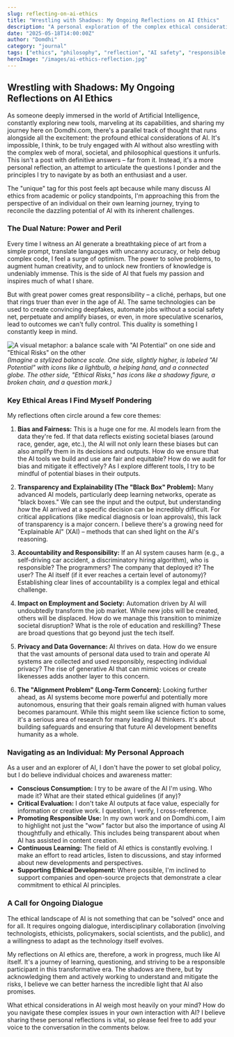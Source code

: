 ```yaml
---
slug: reflecting-on-ai-ethics
title: "Wrestling with Shadows: My Ongoing Reflections on AI Ethics"
description: "A personal exploration of the complex ethical considerations surrounding AI development and its societal impact, from the perspective of an enthusiast and explorer."
date: "2025-05-18T14:00:00Z"
author: "Domdhi"
category: "journal"
tags: ["ethics", "philosophy", "reflection", "AI safety", "responsible AI", "societal impact", "unique", "AI trends"]
heroImage: "/images/ai-ethics-reflection.jpg"
---
```

## Wrestling with Shadows: My Ongoing Reflections on AI Ethics

As someone deeply immersed in the world of Artificial Intelligence, constantly exploring new tools, marveling at its capabilities, and sharing my journey here on Domdhi.com, there's a parallel track of thought that runs alongside all the excitement: the profound ethical considerations of AI. It's impossible, I think, to be truly engaged with AI without also wrestling with the complex web of moral, societal, and philosophical questions it unfurls. This isn't a post with definitive answers – far from it. Instead, it's a more personal reflection, an attempt to articulate the questions I ponder and the principles I try to navigate by as both an enthusiast and a user.

The "unique" tag for this post feels apt because while many discuss AI ethics from academic or policy standpoints, I'm approaching this from the perspective of an individual on their own learning journey, trying to reconcile the dazzling potential of AI with its inherent challenges.

### The Dual Nature: Power and Peril

Every time I witness an AI generate a breathtaking piece of art from a simple prompt, translate languages with uncanny accuracy, or help debug complex code, I feel a surge of optimism. The power to solve problems, to augment human creativity, and to unlock new frontiers of knowledge is undeniably immense. This is the side of AI that fuels my passion and inspires much of what I share.

But with great power comes great responsibility – a cliché, perhaps, but one that rings truer than ever in the age of AI. The same technologies can be used to create convincing deepfakes, automate jobs without a social safety net, perpetuate and amplify biases, or even, in more speculative scenarios, lead to outcomes we can't fully control. This duality is something I constantly keep in mind.

![A visual metaphor: a balance scale with "AI Potential" on one side and "Ethical Risks" on the other](/images/ai-ethics-balance.png)
*(Imagine a stylized balance scale. One side, slightly higher, is labeled "AI Potential" with icons like a lightbulb, a helping hand, and a connected globe. The other side, "Ethical Risks," has icons like a shadowy figure, a broken chain, and a question mark.)*

### Key Ethical Areas I Find Myself Pondering

My reflections often circle around a few core themes:

1.  **Bias and Fairness:** This is a huge one for me. AI models learn from the data they're fed. If that data reflects existing societal biases (around race, gender, age, etc.), the AI will not only learn these biases but can also amplify them in its decisions and outputs. How do we ensure that the AI tools we build and use are fair and equitable? How do we audit for bias and mitigate it effectively? As I explore different tools, I try to be mindful of potential biases in their outputs.

2.  **Transparency and Explainability (The "Black Box" Problem):** Many advanced AI models, particularly deep learning networks, operate as "black boxes." We can see the input and the output, but understanding *how* the AI arrived at a specific decision can be incredibly difficult. For critical applications (like medical diagnosis or loan approvals), this lack of transparency is a major concern. I believe there's a growing need for "Explainable AI" (XAI) – methods that can shed light on the AI's reasoning.

3.  **Accountability and Responsibility:** If an AI system causes harm (e.g., a self-driving car accident, a discriminatory hiring algorithm), who is responsible? The programmers? The company that deployed it? The user? The AI itself (if it ever reaches a certain level of autonomy)? Establishing clear lines of accountability is a complex legal and ethical challenge.

4.  **Impact on Employment and Society:** Automation driven by AI will undoubtedly transform the job market. While new jobs will be created, others will be displaced. How do we manage this transition to minimize societal disruption? What is the role of education and reskilling? These are broad questions that go beyond just the tech itself.

5.  **Privacy and Data Governance:** AI thrives on data. How do we ensure that the vast amounts of personal data used to train and operate AI systems are collected and used responsibly, respecting individual privacy? The rise of generative AI that can mimic voices or create likenesses adds another layer to this concern.

6.  **The "Alignment Problem" (Long-Term Concern):** Looking further ahead, as AI systems become more powerful and potentially more autonomous, ensuring that their goals remain aligned with human values becomes paramount. While this might seem like science fiction to some, it's a serious area of research for many leading AI thinkers. It's about building safeguards and ensuring that future AI development benefits humanity as a whole.

### Navigating as an Individual: My Personal Approach

As a user and an explorer of AI, I don't have the power to set global policy, but I do believe individual choices and awareness matter:

*   **Conscious Consumption:** I try to be aware of the AI I'm using. Who made it? What are their stated ethical guidelines (if any)?
*   **Critical Evaluation:** I don't take AI outputs at face value, especially for information or creative work. I question, I verify, I cross-reference.
*   **Promoting Responsible Use:** In my own work and on Domdhi.com, I aim to highlight not just the "wow" factor but also the importance of using AI thoughtfully and ethically. This includes being transparent about when AI has assisted in content creation.
*   **Continuous Learning:** The field of AI ethics is constantly evolving. I make an effort to read articles, listen to discussions, and stay informed about new developments and perspectives.
*   **Supporting Ethical Development:** Where possible, I'm inclined to support companies and open-source projects that demonstrate a clear commitment to ethical AI principles.

### A Call for Ongoing Dialogue

The ethical landscape of AI is not something that can be "solved" once and for all. It requires ongoing dialogue, interdisciplinary collaboration (involving technologists, ethicists, policymakers, social scientists, and the public), and a willingness to adapt as the technology itself evolves.

My reflections on AI ethics are, therefore, a work in progress, much like AI itself. It's a journey of learning, questioning, and striving to be a responsible participant in this transformative era. The shadows are there, but by acknowledging them and actively working to understand and mitigate the risks, I believe we can better harness the incredible light that AI also promises.

What ethical considerations in AI weigh most heavily on your mind? How do you navigate these complex issues in your own interaction with AI? I believe sharing these personal reflections is vital, so please feel free to add your voice to the conversation in the comments below.